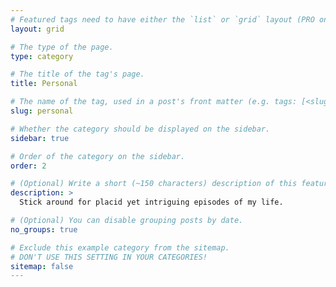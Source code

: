 ```yaml
---
# Featured tags need to have either the `list` or `grid` layout (PRO only).
layout: grid

# The type of the page.
type: category

# The title of the tag's page.
title: Personal

# The name of the tag, used in a post's front matter (e.g. tags: [<slug>]).
slug: personal

# Whether the category should be displayed on the sidebar.
sidebar: true

# Order of the category on the sidebar.
order: 2

# (Optional) Write a short (~150 characters) description of this featured tag.
description: >
  Stick around for placid yet intriguing episodes of my life.

# (Optional) You can disable grouping posts by date.
no_groups: true

# Exclude this example category from the sitemap.
# DON'T USE THIS SETTING IN YOUR CATEGORIES!
sitemap: false
---
```

